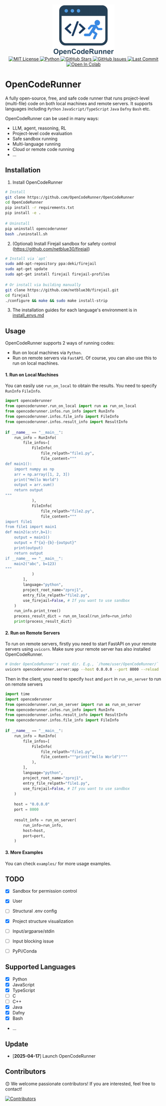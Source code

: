 <div align="center">
  <img src="https://github.com/OpenCodeRunner/OpenCodeRunner/blob/main/assets/opencoderunner_v3_marginborder.png" alt="OpenCodeRunner Logo" width="200"/>
  <br>
  <a href="https://github.com/OpenCodeRunner/OpenCodeRunner/blob/main/LICENSE">
    <img alt="MIT License" src="https://img.shields.io/badge/License-MIT-yellow.svg">
  </a>
  <a href="https://www.python.org/">
    <img alt="Python" src="https://img.shields.io/badge/Python-3776AB?logo=python&logoColor=white">
  </a>
  <a href="https://github.com/OpenCodeRunner/OpenCodeRunner/stargazers">
    <img alt="GitHub Stars" src="https://img.shields.io/github/stars/OpenCodeRunner/OpenCodeRunner?style=social">
  </a>
  <a href="https://github.com/OpenCodeRunner/OpenCodeRunner/issues">
    <img alt="GitHub Issues" src="https://img.shields.io/github/issues/OpenCodeRunner/OpenCodeRunner">
  </a>
  <a href="https://github.com/OpenCodeRunner/OpenCodeRunner/commits/main">
    <img alt="Last Commit" src="https://img.shields.io/github/last-commit/OpenCodeRunner/OpenCodeRunner">
  </a>
  <a href="https://colab.research.google.com/drive/1TyG3tdcU3UfYJKVPjP2lBiZOoZC-FEAh?usp=sharing">
    <img alt="Open In Colab" src="https://colab.research.google.com/assets/colab-badge.svg">
  </a>
</div>


# OpenCodeRunner
A fully open-source, free, and safe code runner that runs project-level (multi-file) code on both local machines and remote servers. It supports languages including `Python` `JavaScript/TypeScript` `Java` `Dafny` `Bash` etc.

OpenCodeRunner can be used in many ways:
- LLM, agent, reasoning, RL
- Project-level code evaluation
- Safe sandbox running
- Multi-language running
- Cloud or remote code running
- ...
## Installation
1. Install OpenCodeRunner
```bash
# Install
git clone https://github.com/OpenCodeRunner/OpenCodeRunner
cd OpenCodeRunner
pip install -r requirements.txt
pip install -e .

# Uninstall
pip uninstall opencoderunner 
bash ./uninstall.sh
```
2. (Optional) Install Firejail sandbox for safety control (https://github.com/netblue30/firejail)
```bash
# Install via `apt`
sudo add-apt-repository ppa:deki/firejail
sudo apt-get update
sudo apt-get install firejail firejail-profiles

# Or install via building manually
git clone https://github.com/netblue30/firejail.git
cd firejail
./configure && make && sudo make install-strip
```

3. The installation guides for each language's environment is in [install_envs.md](install_envs.md)


## Usage
OpenCodeRunner supports 2 ways of running codes: 
- Run on local machines via `Python`.
- Run on remote servers via `FastAPI`. Of course, you can also use this to run on local machines.

#### 1. Run on Local Machines
You can easily use `run_on_local` to obtain the results. You need to specify `RunInfo` `FileInfo`.
```python
import opencoderunner
from opencoderunner.run_on_local import run as run_on_local
from opencoderunner.infos.run_info import RunInfo
from opencoderunner.infos.file_info import FileInfo
from opencoderunner.infos.result_info import ResultInfo

if __name__ == "__main__":
    run_info = RunInfo(
        file_infos=[
            FileInfo(
                file_relpath="file1.py",
                file_content="""
def main1():
    import numpy as np
    arr = np.array([1, 2, 3])
    print("Hello World")
    output = arr.sum()
    return output
"""
            ),
            FileInfo(
                file_relpath="file2.py",
                file_content="""
import file1
from file1 import main1
def main2(a:str,b=1):
    output = main1()
    output = f"{a}-{b}-{output}"
    print(output)
    return output
if __name__ == "__main__":
    main2("abc", b=123)
"""
            )
        ],
        language="python",
        project_root_name="zproj1",
        entry_file_relpath="file2.py",
        use_firejail=False, # If you want to use sandbox
    )
    run_info.print_tree()
    process_result_dict = run_on_local(run_info=run_info)
    print(process_result_dict)
```

#### 2. Run on Remote Servers
To run on remote servers, firstly you need to start FastAPI on your remote servers using `uvicorn`. Make sure your remote server has also installed OpenCodeRunner.

```bash
# Under OpenCodeRunner's root dir. E.g., `/home/user/OpenCodeRunner/`
uvicorn opencoderunner.server:app --host 0.0.0.0 --port 8000 --reload
```

Then in the client, you need to specify `host` and `port` in `run_on_server` to run on remote servers

```python
import time
import opencoderunner
from opencoderunner.run_on_server import run as run_on_server
from opencoderunner.infos.run_info import RunInfo
from opencoderunner.infos.result_info import ResultInfo
from opencoderunner.infos.file_info import FileInfo

if __name__ == "__main__":
    run_info = RunInfo(
        file_infos=[
            FileInfo(
                file_relpath="file1.py",
                file_content="""print("Hello World")"""
            ),
        ],
        language="python",
        project_root_name="zproj1",
        entry_file_relpath="file1.py",
        use_firejail=False, # If you want to use sandbox
    )

    host = "0.0.0.0"
    port = 8000

    result_info = run_on_server(
        run_info=run_info,
        host=host,
        port=port,
    )
```

#### 3. More Examples
You can check `examples/` for more usage examples.

## TODO
- [x] Sandbox for permission control
- [x] User
- [ ] Structural .env config
- [x] Project structure visualization
- [ ] Input/argparse/stdin 
- [ ] Input blocking issue
- [ ] PyPi/Conda


## Supported Languages
- [x] Python
- [x] JavaScript
- [x] TypeScript
- [ ] C
- [ ] C++
- [x] Java
- [x] Dafny
- [x] Bash
- ...


## Update
- [**2025-04-17**] Launch OpenCodeRunner


## Contributors
😊 We welcome passionate contributors! If you are interested, feel free to contact!

[![Contributors](https://contrib.rocks/image?repo=OpenCodeRunner/OpenCodeRunner)](https://github.com/OpenCodeRunner/OpenCodeRunner/graphs/contributors)


